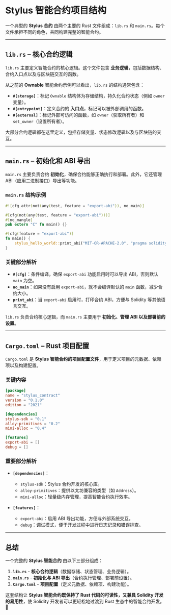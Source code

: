 # Stylus 智能合约项目结构  

一个典型的 **Stylus 合约** 由两个主要的 Rust 文件组成：`lib.rs` 和 `main.rs`。每个文件承担不同的角色，共同构建完整的智能合约。  

---

## `lib.rs` – 核心合约逻辑  

`lib.rs` 主要定义智能合约的核心逻辑。这个文件包含 **业务逻辑**，包括数据结构、合约入口点以及与区块链交互的函数。  

从之前的 **Ownable** 智能合约示例可以看出，`lib.rs` 的结构通常包含：  

- **`#[storage]`**：标记 `Ownable` 结构体为存储结构，持久化合约状态（例如 `owner` 变量）。  
- **`#[entrypoint]`**：定义合约的 **入口点**，标记可以被外部调用的函数。  
- **`#[external]`**：标记外部可访问的函数，如 `owner`（获取所有者）和 `set_owner`（设置所有者）。  

大部分合约逻辑都在这里定义，包括存储变量、状态修改逻辑以及与区块链的交互。  

---

## `main.rs` – 初始化和 ABI 导出  

`main.rs` 主要负责合约 **初始化**，确保合约能够正确执行和部署。此外，它还管理 ABI（应用二进制接口）导出等功能。  

### `main.rs` 结构示例  

```rust
#![cfg_attr(not(any(test, feature = "export-abi")), no_main)]

#[cfg(not(any(test, feature = "export-abi")))]
#[no_mangle]
pub extern "C" fn main() {}

#[cfg(feature = "export-abi")]
fn main() {
    stylus_hello_world::print_abi("MIT-OR-APACHE-2.0", "pragma solidity ^0.8.23;");
}
```

### 关键部分解析  

- **`#[cfg]`**：条件编译，确保 `export-abi` 功能启用时可以导出 ABI，否则默认 `main` 为空。  
- **`no_main`**：如果没有启用 `export-abi`，就不会编译默认的 `main` 函数，减少合约大小。  
- **`print_abi`**：当 `export-abi` 启用时，打印合约 ABI，方便与 Solidity 等其他语言交互。  

`lib.rs` 负责合约核心逻辑，而 `main.rs` 主要用于 **初始化、管理 ABI 以及部署前的设置**。  

---

## `Cargo.toml` – Rust 项目配置  

`Cargo.toml` 是 **Stylus 智能合约的项目配置文件**，用于定义项目的元数据、依赖项以及构建配置。  

### 关键内容  

```toml
[package]
name = "stylus_contract"
version = "0.1.0"
edition = "2021"

[dependencies]
stylus-sdk = "0.1"
alloy-primitives = "0.2"
mini-alloc = "0.4"

[features]
export-abi = []
debug = []
```

### 重要部分解析  

- **`[dependencies]`**：  
  - `stylus-sdk`：Stylus 合约开发的核心库。  
  - `alloy-primitives`：提供以太坊兼容的类型（如 `Address`）。  
  - `mini-alloc`：轻量级内存管理，提高智能合约执行效率。  

- **`[features]`**：  
  - `export-abi`：启用 ABI 导出功能，方便与外部系统交互。  
  - `debug`：调试模式，便于开发过程中进行日志记录和错误排查。  

---

## 总结  

一个完整的 **Stylus 智能合约** 由以下三部分组成：  

1. **`lib.rs`** - **核心合约逻辑**（数据存储、状态管理、业务逻辑）。  
2. **`main.rs`** - **初始化与 ABI 导出**（合约执行管理、部署前设置）。  
3. **`Cargo.toml`** - **项目配置**（定义元数据、依赖项、构建功能）。  

这套结构让 **Stylus 智能合约既保持了 Rust 代码的可读性，又兼具 Solidity 开发的易用性**，使 Solidity 开发者可以更轻松地过渡到 Rust 生态中的智能合约开发。 🚀